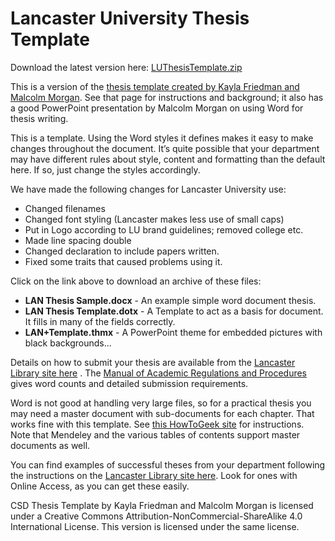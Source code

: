 # Lancaster University Thesis Template

Download the latest version here: [LUThesisTemplate.zip](https://github.com/charlesweir/LUThesisTemplate/releases/download/1.1/LUThesisTemplate.zip)

This is a version of the [thesis template created by Kayla Friedman and Malcolm Morgan](https://neuraldischarge.wordpress.com/2013/11/05/the-only-phdmasters-thesis-template-for-word-you-will-ever-need/). See that page for instructions and background; it also has a good PowerPoint presentation by Malcolm Morgan on using Word for thesis writing.

This is a template. Using the Word styles it defines makes it easy to make changes throughout the document. It’s quite possible that your department may have different rules about style, content and formatting than the default here. If so, just change the styles accordingly.

We have made the following changes for Lancaster University use:

 - Changed filenames
 - Changed font styling (Lancaster makes less use of small caps)
 - Put in Logo according to LU brand guidelines; removed college etc.
 - Made line spacing double
 - Changed declaration to include papers written.
 - Fixed some traits that caused problems using it.

Click on the link above to download an archive of these files:

* **LAN Thesis Sample.docx** - An example simple word document thesis.
* **LAN Thesis Template.dotx** - A Template to act as a basis for document. It fills in many of the fields correctly.
* **LAN+Template.thmx** - A PowerPoint theme for embedded pictures with black backgrounds... 

Details on how to submit your thesis are available from the [Lancaster Library site here](http://www.lancaster.ac.uk/library/information-for/researchers/disseminating-research/submitting-your-thesis/) .  The [Manual of Academic Regulations and Procedures](https://gap.lancs.ac.uk/ASQ/QAE/MARP/Pages/default.aspx) gives word counts and detailed submission requirements.

Word is not good at handling very large files, so for a practical thesis you may need a master document with sub-documents for each chapter. That works fine with this template. See [this HowToGeek site](http://www.howtogeek.com/73960/create-a-master-document-in-word-2010-from-multiple-documents/) for instructions. Note that Mendeley and the various tables of contents support master documents as well.

You can find examples of successful theses from your department following the instructions on the [Lancaster Library site here](http://www.lancaster.ac.uk/library/resources/theses-and-dissertations/). Look for ones with Online Access, as you can get these easily.

CSD Thesis Template by Kayla Friedman and Malcolm Morgan is licensed under a Creative Commons Attribution-NonCommercial-ShareAlike 4.0 International License. This version is licensed under the same license.


